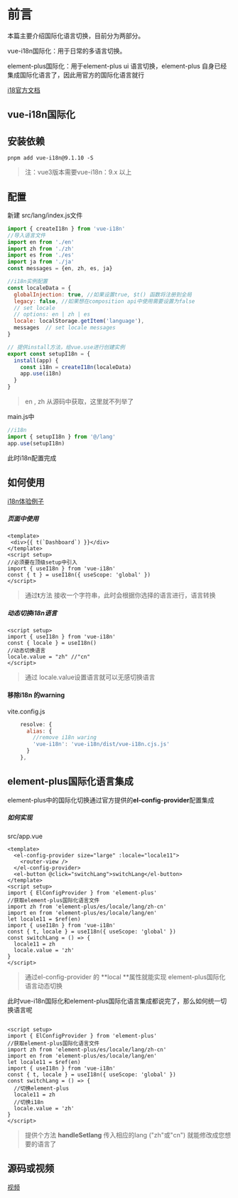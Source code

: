 #  前言

本篇主要介绍国际化语言切换，目前分为两部分。

vue-i18n国际化：用于日常的多语言切换。

element-plus国际化：用于element-plus ui 语言切换，element-plus 自身已经集成国际化语言了，因此用官方的国际化语言就行

[i18官方文档](https://vue-i18n.intlify.dev/api/injection.html)



## vue-i18n国际化

## 安装依赖

```
pnpm add vue-i18n@9.1.10 -S
```

> 注：vue3版本需要vue-i18n：9.x 以上



## 配置

新建 src/lang/index.js文件

```javascript
import { createI18n } from 'vue-i18n'
//导入语言文件 
import en from './en'
import zh from './zh'
import es from './es'
import ja from './ja'
const messages = {en, zh, es, ja}

//i18n实例配置
const localeData = {
  globalInjection: true, //如果设置true, $t() 函数将注册到全局
  legacy: false, //如果想在composition api中使用需要设置为false
  // set locale
  // options: en | zh | es
  locale: localStorage.getItem('language'),
  messages  // set locale messages
}

// 提供install方法，给vue.use进行创建实例
export const setupI18n = {
  install(app) {
    const i18n = createI18n(localeData)
    app.use(i18n)
  }
}
```

>en , zh 从源码中获取，这里就不列举了

main.js中

```javascript
//i18n
import { setupI18n } from '@/lang'
app.use(setupI18n)
```

此时i18n配置完成



## 如何使用

[i18n体验例子](http://8.135.1.141/vue3-admin-plus/#/use-example/i18n-demo)

##### 页面中使用

```vue
<template>
 <div>{{ t(`Dashboard`) }}</div>
</template>
<script setup>
//必须要在顶级setup中引入
import { useI18n } from 'vue-i18n'
const { t } = useI18n({ useScope: 'global' })
</script>
```

>通过**t**方法 接收一个字符串，此时会根据你选择的语言进行，语言转换

##### 动态切换i18n语言

```vue
<script setup>
import { useI18n } from 'vue-i18n'
const { locale } = useI18n()
//动态切换语言
locale.value = "zh" //"cn"
</script>
```

> 通过 locale.value设置语言就可以无感切换语言



#### 移除i18n 的warning

vite.config.js

```javascript
    resolve: {
      alias: {
        //remove i18n waring
        'vue-i18n': 'vue-i18n/dist/vue-i18n.cjs.js'
      }
    },
```



## element-plus国际化语言集成

element-plus中的国际化切换通过官方提供的**el-config-provider**配置集成

##### 如何实现

src/app.vue

```vue
<template>
  <el-config-provider size="large" :locale="locale11">
    <router-view />
  </el-config-provider>
  <el-button @click="switchLang">switchLang</el-button>
</template>
<script setup>
import { ElConfigProvider } from 'element-plus'
//获取element-plus国际化语言文件
import zh from 'element-plus/es/locale/lang/zh-cn'
import en from 'element-plus/es/locale/lang/en'
let locale11 = $ref(en)
import { useI18n } from 'vue-i18n'
const { t, locale } = useI18n({ useScope: 'global' })
const switchLang = () => {
  locale11 = zh
  locale.value = 'zh'
}
</script>
```

>通过el-config-provider 的 **local **属性就能实现 element-plus国际化语言动态切换



此时vue-i18n国际化和element-plus国际化语言集成都说完了，那么如何统一切换语言呢

```vue

<script setup>
import { ElConfigProvider } from 'element-plus'
//获取element-plus国际化语言文件
import zh from 'element-plus/es/locale/lang/zh-cn'
import en from 'element-plus/es/locale/lang/en'
let locale11 = $ref(en)
import { useI18n } from 'vue-i18n'
const { t, locale } = useI18n({ useScope: 'global' })
const switchLang = () => {
  //切换element-plus
  locale11 = zh
  //切换i18n
  locale.value = 'zh'
}
</script>
```

>提供个方法 **handleSetlang** 传入相应的lang ("zh"或"cn") 就能修改成您想要的语言了 



## 源码或视频

[视频](https://ke.qq.com/webcourse/index.html?r=1670381704894#cid=5887010&notShowNextTask=0&source=PC_COURSE_DETAIL&taid=14794852375581730&term_id=106103893&type=3072&vid=243791576754702313)

